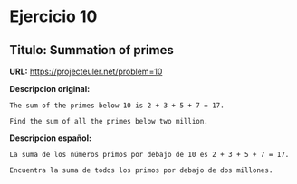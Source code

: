Ejercicio 10
============

Titulo: Summation of primes
---------------------------

**URL:** https://projecteuler.net/problem=10


**Descripcion original:**

    The sum of the primes below 10 is 2 + 3 + 5 + 7 = 17.

    Find the sum of all the primes below two million.


**Descripcion español:**

    La suma de los números primos por debajo de 10 es 2 + 3 + 5 + 7 = 17.

    Encuentra la suma de todos los primos por debajo de dos millones.